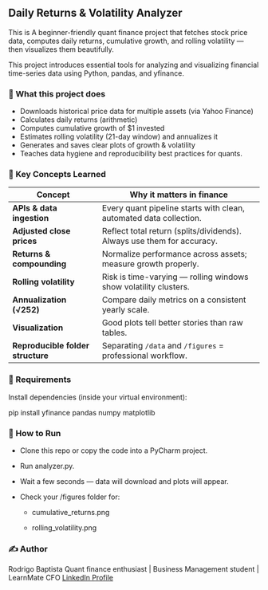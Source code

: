 ## Daily Returns & Volatility Analyzer

This is A beginner-friendly quant finance project that fetches stock price data, computes daily returns, cumulative growth, and rolling volatility — then visualizes them beautifully. 

This project introduces essential tools for analyzing and visualizing financial time-series data using Python, pandas, and yfinance.

### 🧠 What this project does 

-  Downloads historical price data for multiple assets (via Yahoo Finance) 
-  Calculates daily returns (arithmetic) 
-  Computes cumulative growth of $1 invested 
-  Estimates rolling volatility (21-day window) and annualizes it 
-  Generates and saves clear plots of growth & volatility 
-  Teaches data hygiene and reproducibility best practices for quants.

### 🔑 Key Concepts Learned

| Concept                           | Why it matters in finance                                              |
| --------------------------------- | ---------------------------------------------------------------------- |
| **APIs & data ingestion**         | Every quant pipeline starts with clean, automated data collection.     |
| **Adjusted close prices**         | Reflect total return (splits/dividends). Always use them for accuracy. |
| **Returns & compounding**         | Normalize performance across assets; measure growth properly.          |
| **Rolling volatility**            | Risk is time-varying — rolling windows show volatility clusters.       |
| **Annualization (√252)**          | Compare daily metrics on a consistent yearly scale.                    |
| **Visualization**                 | Good plots tell better stories than raw tables.                        |
| **Reproducible folder structure** | Separating `/data` and `/figures` = professional workflow.             |

### 🔧 Requirements

Install dependencies (inside your virtual environment):

pip install yfinance pandas numpy matplotlib

### 🚀 How to Run

- Clone this repo or copy the code into a PyCharm project.

- Run analyzer.py.

- Wait a few seconds — data will download and plots will appear.

- Check your /figures folder for:

    - cumulative_returns.png

    - rolling_volatility.png

### ✍️ Author

Rodrigo Baptista
Quant finance enthusiast | Business Management student | LearnMate CFO
[LinkedIn Profile](https://www.linkedin.com/in/rodrigosbaptista/)


